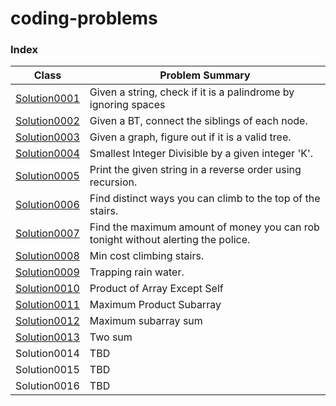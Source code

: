 # coding-problems

### Index

Class | Problem Summary                                                |
--- |----------------------------------------------------------------|
[Solution0001](../master/src/main/java/leetcode/practice/Solution0001.java) | Given a string, check if it is a palindrome by ignoring spaces |
[Solution0002](../master/src/main/java/leetcode/practice/Solution0002.java) | Given a BT, connect the siblings of each node.                 |
[Solution0003](../master/src/main/java/leetcode/practice/Solution0003.java) | Given a graph, figure out if it is a valid tree.               |
[Solution0004](../master/src/main/java/leetcode/practice/Solution0004.java) | Smallest Integer Divisible by a given integer 'K'.             |
[Solution0005](../master/src/main/java/leetcode/practice/Solution0005.java) | Print the given string in a reverse order using recursion.     |
[Solution0006](../master/src/main/java/leetcode/practice/Solution0006.java) | Find distinct ways you can climb to the top of the stairs.     |
[Solution0007](../master/src/main/java/leetcode/practice/Solution0007.java) | Find the maximum amount of money you can rob tonight without alerting the police. |
[Solution0008](../master/src/main/java/leetcode/practice/Solution0008.java) | Min cost climbing stairs.  |
[Solution0009](../master/src/main/java/leetcode/practice/Solution0009.java) | Trapping rain water.       |
[Solution0010](../master/src/main/java/leetcode/practice/Solution0010.java) | Product of Array Except Self      |
[Solution0011](../master/src/main/java/leetcode/practice/Solution0011.java) | Maximum Product Subarray          |
[Solution0012](../master/src/main/java/leetcode/practice/Solution0012.java) | Maximum subarray sum              |
[Solution0013](../master/src/main/java/leetcode/practice/Solution0013.java) | Two sum                                                            |
Solution0014 | TBD                                                            |
Solution0015 | TBD                                                            |
Solution0016 | TBD                                                            |


